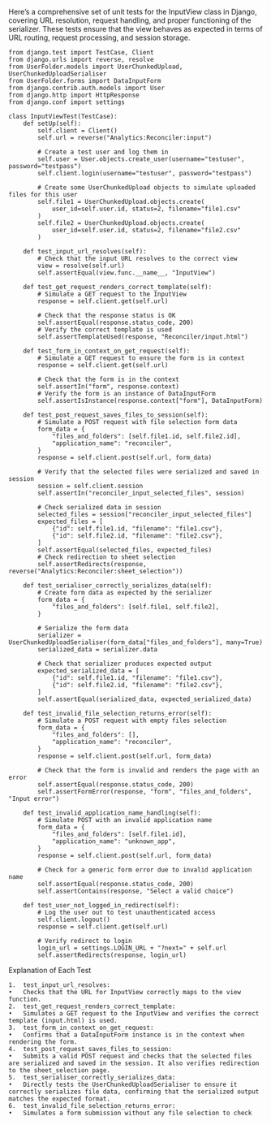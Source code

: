 Here’s a comprehensive set of unit tests for the InputView class in Django, covering URL resolution, request handling, and proper functioning of the serializer. These tests ensure that the view behaves as expected in terms of URL routing, request processing, and session storage.

```
from django.test import TestCase, Client
from django.urls import reverse, resolve
from UserFolder.models import UserChunkedUpload, UserChunkedUploadSerialiser
from UserFolder.forms import DataInputForm
from django.contrib.auth.models import User
from django.http import HttpResponse
from django.conf import settings

class InputViewTest(TestCase):
    def setUp(self):
        self.client = Client()
        self.url = reverse("Analytics:Reconciler:input")

        # Create a test user and log them in
        self.user = User.objects.create_user(username="testuser", password="testpass")
        self.client.login(username="testuser", password="testpass")

        # Create some UserChunkedUpload objects to simulate uploaded files for this user
        self.file1 = UserChunkedUpload.objects.create(
            user_id=self.user.id, status=2, filename="file1.csv"
        )
        self.file2 = UserChunkedUpload.objects.create(
            user_id=self.user.id, status=2, filename="file2.csv"
        )

    def test_input_url_resolves(self):
        # Check that the input URL resolves to the correct view
        view = resolve(self.url)
        self.assertEqual(view.func.__name__, "InputView")

    def test_get_request_renders_correct_template(self):
        # Simulate a GET request to the InputView
        response = self.client.get(self.url)
        
        # Check that the response status is OK
        self.assertEqual(response.status_code, 200)
        # Verify the correct template is used
        self.assertTemplateUsed(response, "Reconciler/input.html")

    def test_form_in_context_on_get_request(self):
        # Simulate a GET request to ensure the form is in context
        response = self.client.get(self.url)
        
        # Check that the form is in the context
        self.assertIn("form", response.context)
        # Verify the form is an instance of DataInputForm
        self.assertIsInstance(response.context["form"], DataInputForm)

    def test_post_request_saves_files_to_session(self):
        # Simulate a POST request with file selection form data
        form_data = {
            "files_and_folders": [self.file1.id, self.file2.id],
            "application_name": "reconciler",
        }
        response = self.client.post(self.url, form_data)

        # Verify that the selected files were serialized and saved in session
        session = self.client.session
        self.assertIn("reconciler_input_selected_files", session)
        
        # Check serialized data in session
        selected_files = session["reconciler_input_selected_files"]
        expected_files = [
            {"id": self.file1.id, "filename": "file1.csv"},
            {"id": self.file2.id, "filename": "file2.csv"},
        ]
        self.assertEqual(selected_files, expected_files)
        # Check redirection to sheet selection
        self.assertRedirects(response, reverse("Analytics:Reconciler:sheet_selection"))

    def test_serialiser_correctly_serializes_data(self):
        # Create form data as expected by the serializer
        form_data = {
            "files_and_folders": [self.file1, self.file2],
        }
        
        # Serialize the form data
        serializer = UserChunkedUploadSerialiser(form_data["files_and_folders"], many=True)
        serialized_data = serializer.data
        
        # Check that serializer produces expected output
        expected_serialized_data = [
            {"id": self.file1.id, "filename": "file1.csv"},
            {"id": self.file2.id, "filename": "file2.csv"},
        ]
        self.assertEqual(serialized_data, expected_serialized_data)

    def test_invalid_file_selection_returns_error(self):
        # Simulate a POST request with empty files selection
        form_data = {
            "files_and_folders": [],
            "application_name": "reconciler",
        }
        response = self.client.post(self.url, form_data)

        # Check that the form is invalid and renders the page with an error
        self.assertEqual(response.status_code, 200)
        self.assertFormError(response, "form", "files_and_folders", "Input error")

    def test_invalid_application_name_handling(self):
        # Simulate POST with an invalid application name
        form_data = {
            "files_and_folders": [self.file1.id],
            "application_name": "unknown_app",
        }
        response = self.client.post(self.url, form_data)

        # Check for a generic form error due to invalid application name
        self.assertEqual(response.status_code, 200)
        self.assertContains(response, "Select a valid choice")

    def test_user_not_logged_in_redirect(self):
        # Log the user out to test unauthenticated access
        self.client.logout()
        response = self.client.get(self.url)
        
        # Verify redirect to login
        login_url = settings.LOGIN_URL + "?next=" + self.url
        self.assertRedirects(response, login_url)

```
Explanation of Each Test

	1.	test_input_url_resolves:
	•	Checks that the URL for InputView correctly maps to the view function.
	2.	test_get_request_renders_correct_template:
	•	Simulates a GET request to the InputView and verifies the correct template (input.html) is used.
	3.	test_form_in_context_on_get_request:
	•	Confirms that a DataInputForm instance is in the context when rendering the form.
	4.	test_post_request_saves_files_to_session:
	•	Submits a valid POST request and checks that the selected files are serialized and saved in the session. It also verifies redirection to the sheet_selection page.
	5.	test_serialiser_correctly_serializes_data:
	•	Directly tests the UserChunkedUploadSerialiser to ensure it correctly serializes file data, confirming that the serialized output matches the expected format.
	6.	test_invalid_file_selection_returns_error:
	•	Simulates a form submission without any file selection to check